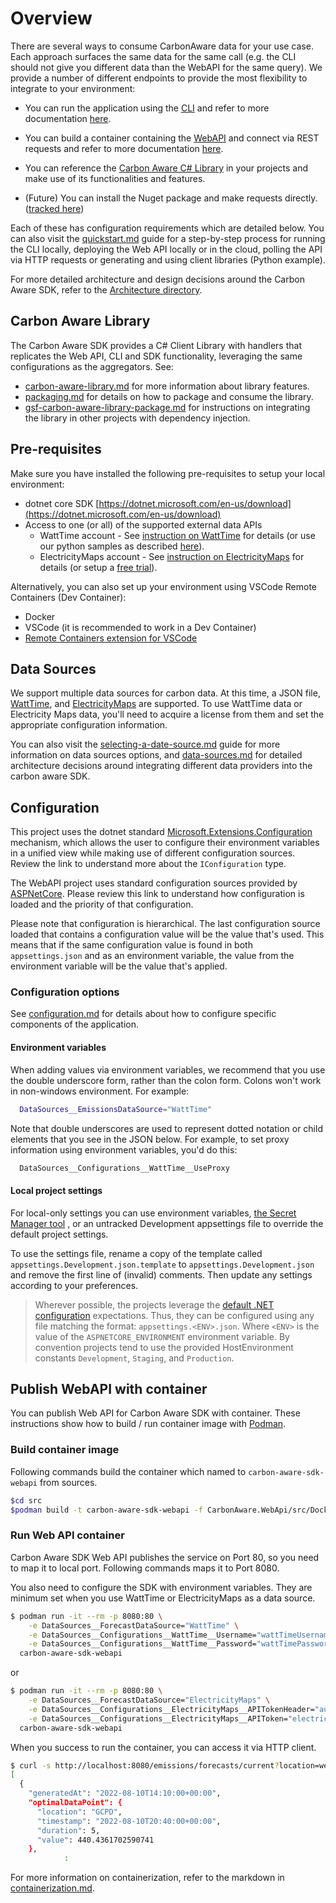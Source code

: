 # Overview

There are several ways to consume CarbonAware data for your use case.
Each approach surfaces the same data for the same call (e.g. the CLI
should not give you different data than the WebAPI for the same query).
We provide a number of different endpoints to provide the most flexibility
to integrate to your environment:

- You can run the application using the [CLI](./src/CarbonAware.CLI) and refer
  to more documentation [here](./carbon-aware-cli.md).

- You can build a container containing the [WebAPI](./src/CarbonAware.WebApi)
  and connect via REST requests and refer to more documentation
  [here](./carbon-aware-webapi.md).

- You can reference the [Carbon Aware C# Library](./src/GSF.CarbonAware)
  in your projects and make use of its functionalities and features.

- (Future) You can install the Nuget package and make requests directly.
  ([tracked here](https://github.com/Green-Software-Foundation/carbon-aware-sdk/issues/40))

Each of these has configuration requirements which are detailed below.
You can also visit the [quickstart.md](docs/quickstart.md) guide for a step-by-step
process for running the CLI locally, deploying the Web API locally or in the cloud,
polling the API via HTTP requests or generating and using
client libraries (Python example).

For more detailed architecture and design decisions around the Carbon Aware SDK,
refer to the [Architecture directory](./architecture/).

## Carbon Aware Library

The Carbon Aware SDK provides a C# Client Library with handlers that replicates
the Web API, CLI and SDK functionality, leveraging the same configurations as the
aggregators. See:

- [carbon-aware-library.md](./carbon-aware-library.md) for more information about
  library features.
- [packaging.md](./packaging.md) for details on how to package and consume
  the library.
- [gsf-carbon-aware-library-package.md](./gsf-carbon-aware-library-package.md)
  for instructions on integrating the library in other
  projects with dependency injection.

## Pre-requisites

Make sure you have installed the following pre-requisites
to setup your local environment:

- dotnet core SDK
  [https://dotnet.microsoft.com/en-us/download](https://dotnet.microsoft.com/en-us/download)
- Access to one (or all) of the supported external data APIs
  - WattTime account - See
  [instruction on WattTime](https://www.watttime.org/api-documentation/#register-new-user)
  for details (or use our python samples as described
  [here](samples/watttime-registration/readme.md)).
  - ElectricityMaps account - See
  [instruction on ElectricityMaps](https://api-portal.electricitymaps.com/home)
  for details (or setup a [free trial](https://api-portal.electricitymaps.com)).

Alternatively, you can also set up your environment using
VSCode Remote Containers (Dev Container):

- Docker
- VSCode (it is recommended to work in a Dev Container)
- [Remote Containers extension for VSCode](<https://marketplace.visualstudio.com/items?itemName=ms-vscode-remote.remote-containers>)

## Data Sources

We support multiple data sources for carbon data. At this time,
a JSON file, [WattTime](https://www.watttime.org/), and
[ElectricityMaps](https://www.electricitymaps.com/) are supported.
To use WattTime data or Electricity Maps data, you'll need to acquire a license
from them and set the appropriate configuration information.

You can also visit the
[selecting-a-date-source.md](docs/../selecting-a-data-source.md) guide for more
information on data sources options, and
[data-sources.md](./architecture/data-sources.md) for detailed architecture
decisions around integrating different data providers into the carbon aware SDK.

## Configuration

This project uses the dotnet standard
[Microsoft.Extensions.Configuration](https://docs.microsoft.com/en-us/dotnet/core/extensions/configuration)
mechanism, which allows the user to configure their environment variables in a
unified view while making use of different configuration sources.
Review the link to understand more about the `IConfiguration` type.

The WebAPI project uses standard configuration sources provided by
[ASPNetCore](https://docs.microsoft.com/en-us/aspnet/core/fundamentals/configuration/).
Please review this link to understand how configuration is loaded and the
priority of that configuration.

Please note that configuration is hierarchical. The last configuration source
loaded that contains a configuration value will be the value that's used. This
means that if the same configuration value is found in both `appsettings.json`
and as an environment variable, the value from the environment variable will be
the value that's applied.

### Configuration options

See [configuration.md](/docs/configuration.md) for details about how to
configure specific components of the application.

#### Environment variables

When adding values via environment variables, we recommend that you use the
double underscore form, rather than the colon form.
Colons won't work in non-windows environment. For example:

```bash
  DataSources__EmissionsDataSource="WattTime"
```

Note that double underscores are used to represent dotted notation or child
elements that you see in the JSON below. For example, to set proxy information
using environment variables, you'd do this:

```bash
  DataSources__Configurations__WattTime__UseProxy
```

#### Local project settings

For local-only settings you can use environment variables,
[the Secret Manager tool](https://learn.microsoft.com/en-us/aspnet/core/security/app-secrets?view=aspnetcore-6.0&tabs=windows#secret-manager)
, or an untracked Development appsettings file to override
the default project settings.

To use the settings file, rename a copy of the template called
`appsettings.Development.json.template` to `appsettings.Development.json` and
remove the first line of (invalid) comments.
Then update any settings according to your preferences.

> Wherever possible, the projects leverage the
> [default .NET configuration](https://learn.microsoft.com/en-us/aspnet/core/fundamentals/configuration/?view=aspnetcore-6.0#default-application-configuration-sources)
> expectations. Thus, they can be configured using any file matching the
> format: `appsettings.<ENV>.json`. Where `<ENV>` is the value of
> the `ASPNETCORE_ENVIRONMENT` environment variable. By convention projects
> tend to use the provided HostEnvironment constants
> `Development`, `Staging`, and `Production`.

## Publish WebAPI with container

You can publish Web API for Carbon Aware SDK with container. These instructions
show how to build / run container image with [Podman](https://podman.io/).

### Build container image

Following commands build the container which named to `carbon-aware-sdk-webapi`
from sources.

```bash
$cd src
$podman build -t carbon-aware-sdk-webapi -f CarbonAware.WebApi/src/Dockerfile .
```

### Run Web API container

Carbon Aware SDK Web API publishes the service on Port 80, so you need to map
it to local port. Following commands maps it to Port 8080.

You also need to configure the SDK with environment variables. They are minimum
set when you use WattTime or ElectricityMaps as a data source.

```bash
$ podman run -it --rm -p 8080:80 \
    -e DataSources__ForecastDataSource="WattTime" \
    -e DataSources__Configurations__WattTime__Username="wattTimeUsername" \
    -e DataSources__Configurations__WattTime__Password="wattTimePassword" \
  carbon-aware-sdk-webapi
```

or

```bash
$ podman run -it --rm -p 8080:80 \
    -e DataSources__ForecastDataSource="ElectricityMaps" \
    -e DataSources__Configurations__ElectricityMaps__APITokenHeader="auth-token" \
    -e DataSources__Configurations__ElectricityMaps__APIToken="electricityMapsToken" \
  carbon-aware-sdk-webapi
```

When you success to run the container, you can access it via HTTP client.

```bash
$ curl -s http://localhost:8080/emissions/forecasts/current?location=westus2 | jq
[
  {
    "generatedAt": "2022-08-10T14:10:00+00:00",
    "optimalDataPoint": {
      "location": "GCPD",
      "timestamp": "2022-08-10T20:40:00+00:00",
      "duration": 5,
      "value": 440.4361702590741
    },
            :
```

For more information on containerization, refer to the
markdown in [containerization.md](./containerization.md).
